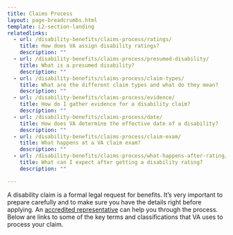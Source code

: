 ```yaml
---
title: Claims Process
layout: page-breadcrumbs.html
template: L2-section-landing
relatedlinks:
  - url: /disability-benefits/claims-process/ratings/
    title: How does VA assign disability ratings?
    description: ""
  - url: /disability-benefits/claims-process/presumed-disability/
    title: What is a presumed disability?
    description: ""
  - url: /disability-benefits/claims-process/claim-types/
    title: What are the different claim types and what do they mean?
    description: ""
  - url: /disability-benefits/claims-process/evidence/
    title: How do I gather evidence for a disability claim?
    description: ""
  - url: /disability-benefits/claims-process/date/
    title: How does VA determine the effective date of a disability?
    description: ""
  - url: /disability-benefits/claims-process/claim-exam/
    title: What happens at a VA claim exam?
    description: ""    
  - url: /disability-benefits/claims-process/what-happens-after-rating/
    title: What can I expect after getting a disability rating?
    description: ""

---
```



A disability claim is a formal legal request for benefits. It’s very important to prepare carefully and to make sure you have the details right before applying. An [accredited representative](/disability-benefits/apply-for-benefits/help/index.html) can help you through the process. Below are links to some of the key terms and classifications that VA uses to process your claim.
